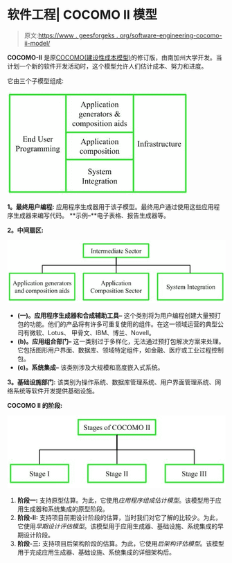 # 软件工程| COCOMO II 模型

> 原文:[https://www . geesforgeks . org/software-engineering-cocomo-ii-model/](https://www.geeksforgeeks.org/software-engineering-cocomo-ii-model/)

**COCOMO-II** 是原[COCOMO(建设性成本模型)](https://www.geeksforgeeks.org/?p=193526)的修订版，由南加州大学开发。当计划一个新的软件开发活动时，这个模型允许人们估计成本、努力和进度。

它由三个子模型组成:

![](img/c630d42f8836920c10fa64e4bde30594.png)

**1。最终用户编程:**
应用程序生成器用于该子模型。最终用户通过使用这些应用程序生成器来编写代码。
**示例–**电子表格、报告生成器等。

**2。中间扇区:**

![](img/7e3b4378d53e47c0d9993a2662469f1b.png)

*   **(一)。应用程序生成器和合成辅助工具–**
    这个类别将为用户编程创建大量预打包的功能。他们的产品将有许多可重复使用的组件。在这一领域运营的典型公司有微软、Lotus、
    甲骨文、IBM、博兰、Novell。
*   **(b)。应用组合部门–**
    这一类别过于多样化，无法通过预打包解决方案来处理。它包括图形用户界面、数据库、领域特定组件，如金融、医疗或工业过程控制包。
*   **(c)。系统集成–**
    该类别涉及大规模和高度嵌入式系统。

**3。基础设施部门:**
该类别为操作系统、数据库管理系统、用户界面管理系统、网络系统等软件开发提供基础设施。

**COCOMO II 的阶段:**

![](img/ace02056aa41cbaa6fcd45599a020d1a.png)

1.  **阶段一:**
    支持原型估算。为此，它使用*应用程序组成估计模型*。该模型用于应用生成器和系统集成的原型阶段。
2.  **阶段-II:**
    支持项目前期设计阶段的估算，当时我们对它了解的比较少。为此，它使用*早期设计评估模型*。该模型用于应用生成器、基础设施、系统集成的早期设计阶段。
3.  **阶段-三:**
    支持项目后架构阶段的估算。为此，它使用*后架构评估模型*。该模型用于完成应用生成器、基础设施、系统集成的详细架构后。